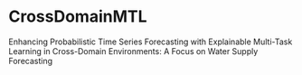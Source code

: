 # CrossDomainMTL
Enhancing Probabilistic Time Series Forecasting with Explainable Multi-Task Learning in Cross-Domain Environments: A Focus on Water Supply Forecasting
